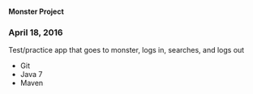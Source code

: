 #### Monster Project

### April 18, 2016

Test/practice app that goes to monster, logs in, searches, and logs out

* Git
* Java 7
* Maven



